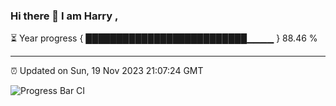 ### Hi there 👋 I am Harry , 

⏳ Year progress { ██████████████████████████▁▁▁▁ } 88.46 %

---

⏰ Updated on Sun, 19 Nov 2023 21:07:24 GMT

![Progress Bar CI](https://github.com/duykhang68/duykhang68/workflows/Progress%20Bar%20CI/badge.svg)
